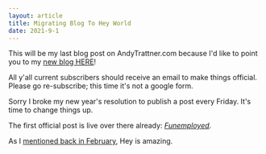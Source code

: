 ```yaml
---
layout: article
title: Migrating Blog To Hey World
date: 2021-9-1
---
```


This will be my last blog post on AndyTrattner.com because I'd like to point you to my [new blog HERE](https://world.hey.com/tratt/)!

All y'all current subscribers should receive an email to make things official. Please go re-subscribe; this time it's not a google form.  

Sorry I broke my new year's resolution to publish a post every Friday. It's time to change things up.

The first official post is live over there already: [_Funemployed_](https://world.hey.com/tratt/funemployed-2bb8db34).

As I [mentioned back in February](/hey), Hey is amazing.
